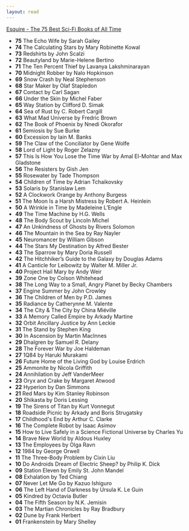 ```yaml
---
layout: read
---
```


[Esquire - The 75 Best Sci-Fi Books of All Time](https://www.esquire.com/entertainment/books/g39358054/best-sci-fi-books/)

- **75** The Echo Wife by Sarah Gailey
- **74** The Calculating Stars by Mary Robinette Kowal
- **73** Redshirts by John Scalzi
- **72** Beautyland by Marie-Helene Bertino
- **71** The Ten Percent Thief by Lavanya Lakshminarayan
- **70** Midnight Robber by Nalo Hopkinson
- **69** Snow Crash by Neal Stephenson
- **68** Star Maker by Olaf Stapledon
- **67** Contact by Carl Sagan
- **66** Under the Skin by Michel Faber
- **65** Way Station by Clifford D. Simak
- **64** Sea of Rust by C. Robert Cargill
- **63** What Mad Universe by Fredric Brown
- **62** The Book of Phoenix by Nnedi Okorafor
- **61** Semiosis by Sue Burke
- **60** Excession by Iain M. Banks
- **59** The Claw of the Conciliator by Gene Wolfe
- **58** Lord of Light by Roger Zelazny
- **57** This Is How You Lose the Time War by Amal El-Mohtar and Max Gladstone
- **56** The Resisters by Gish Jen
- **55** Rosewater by Tade Thompson
- **54** Children of Time by Adrian Tchaikovsky
- **53** Solaris by Stanislaw Lem
- **52** A Clockwork Orange by Anthony Burgess
- **51** The Moon Is a Harsh Mistress by Robert A. Heinlein
- **50** A Wrinkle in Time by Madeleine L’Engle
- **49** The Time Machine by H.G. Wells
- **48** The Body Scout by Lincoln Michel
- **47** An Unkindness of Ghosts by Rivers Solomon
- **46** The Mountain in the Sea by Ray Nayler
- **45** Neuromancer by William Gibson
- **44** The Stars My Destination by Alfred Bester
- **43** The Sparrow by Mary Doria Russell
- **42** The Hitchhiker’s Guide to the Galaxy by Douglas Adams
- **41** A Canticle for Leibowitz by Walter M. Miller Jr.
- **40** Project Hail Mary by Andy Weir
- **39** Zone One by Colson Whitehead
- **38** The Long Way to a Small, Angry Planet by Becky Chambers
- **37** Engine Summer by John Crowley
- **36** The Children of Men by P.D. James
- **35** Radiance by Catherynne M. Valente
- **34** The City &amp; The City by China Miéville
- **33** A Memory Called Empire by Arkady Martine
- **32** Orbit Ancillary Justice by Ann Leckie
- **31** The Stand by Stephen King
- **30** In Ascension by Martin MacInnes
- **29** Dhalgren by Samuel R. Delany
- **28** The Forever War by Joe Haldeman
- **27** 1Q84 by Haruki Murakami
- **26** Future Home of the Living God by Louise Erdrich
- **25** Ammonite by Nicola Griffith
- **24** Annihilation by Jeff VanderMeer
- **23** Oryx and Crake by Margaret Atwood
- **22** Hyperion by Dan Simmons
- **21** Red Mars by Kim Stanley Robinson
- **20** Shikasta by Doris Lessing
- **19** The Sirens of Titan by Kurt Vonnegut
- **18** Roadside Picnic by Arkady and Boris Strugatsky
- **17** Childhood's End by Arthur C. Clarke
- **16** The Complete Robot by Isaac Asimov
- **15** How to Live Safely in a Science Fictional Universe by Charles Yu
- **14** Brave New World by Aldous Huxley
- **13** The Employees by Olga Ravn
- **12** 1984 by George Orwell
- **11** The Three-Body Problem by Cixin Liu
- **10** Do Androids Dream of Electric Sheep? by Philip K. Dick
- **09** Station Eleven by Emily St. John Mandel
- **08** Exhalation by Ted Chiang
- **07** Never Let Me Go by Kazuo Ishiguro
- **06** The Left Hand of Darkness by Ursula K. Le Guin
- **05** Kindred by Octavia Butler
- **04** The Fifth Season by N.K. Jemisin
- **03** The Martian Chronicles by Ray Bradbury
- **02** Dune by Frank Herbert
- **01** Frankenstein by Mary Shelley
